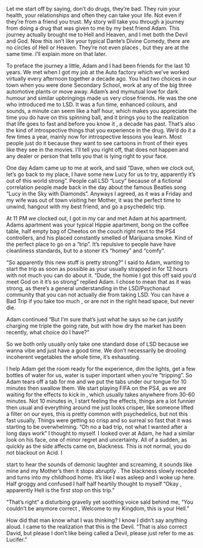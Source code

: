 Let me start off by saying, don’t do drugs, they’re bad. They ruin your health, your relationships and often they can take your life. Not even if they’re from a friend you trust. My story will take you through a journey from doing a drug that was given to me by my best friend Adam. This journey actually brought me to Hell and Heaven, and I met both the Devil and God. Now this isn’t like your typical Dante’s Divine Comedy, there are no circles of Hell or Heaven. They’re not even places , but they are at the same time. I’ll explain more on that later.

To preface the journey a little, Adam and I had been friends for the last 10 years. We met when I got my job at the Auto factory which we’ve worked virtually every afternoon together a decade ago. You had two choices in our town when you were done Secondary School, work at any of the big three automotive plants or move away. Adam’s and  mymutual love for dark humour and similar upbringings made us very close friends. He was the one who introduced me to LSD. It was a fun time, enhanced colours, and sounds, a minute can seem like a half hour, which makes you appreciate the time you do have on this spinning ball, and it brings you to the realization that life goes to fast and before you know it , a decade has past. That’s also the kind of introspective things that you experience in the drug. We’d do it a few times a year, mainly now for introspective lessons you learn. Most people just do it because they want to see cartoons in front of their eyes like they see in the movies. I’ll tell you right off, that does not happen and any dealer or person that tells you that is lying right to your face.

One day Adam came up to me at work, and said “Dave, when we clock out, let’s go back to my place, I have some new Lucy for us to try, apparently it’s out of this world strong”.  People call LSD “Lucy” because of a fictional correlation people made back in the day about the famous Beatles song “Lucy in the Sky with Diamonds”. Anyways I agreed, as it was a Friday and my wife was out of town visiting her Mother, it was the perfect time to unwind, hangout with my best friend, and go a psychedelic trip. 

At 11 PM we clocked out, I got in my car and met Adam at his apartment. Adams apartment was your typical Hippie apartment, bong on the coffee table, half empty bag of Cheetos on the couch right next to the PS4 controllers, and his placed constantly smelled of Marijuana smoke. Kind of the perfect place to go on a “trip”. It’s repulsive to people have have cleanliness standards, but to a stoner it’s “homey” and “comfy”. 

“So apparently this new stuff is pretty strong?” I said to Adam, wanting to start the trip as soon as possible as your usually strapped in for 12 hours with not much you can do about it. “Dude, the homie I got this off said you’d meet God on it it’s so strong” replied Adam. I chose to mean that as it was strong, as there’s a general understanding in the LSD/Psychonaut community that you can not actually die from taking LSD. You can have a Bad Trip if you take too much , or are not in the right head space, but never die.

Adam continued “But I’m sure that’s just what he says so he can justify charging me triple the going rate, but with how dry the market has been recently, what choice do I have?” 

So we both only usually only take one standard dose of LSD because we wanna vibe and just have a good time. We don’t necessarily be drooling incoherent vegetables the whole time, it’s exhausting.

I help Adam get the room ready for the experience, dim the lights, get a few bottles of water for us, water is super important when you’re “tripping”. So Adam tears off a tab for me and we put the tabs under our tongue for 10 minutes then swallow them. We start playing FIFA on the PS4, as we are waiting for the effects to kick in , which usually takes anywhere from 30-60 minutes. Not 10 minutes in, I start feeling the effects, things are a lot funnier then usual and everything around me just looks crisper, like someone lifted a filter on our eyes, this is pretty common with psychedelics, but not this fast usually. Things were getting so crisp and so surreal so fast that it was starting to be overwhelming. “Oh no a bad trip, not what I wanted after a long days work” I thought to myself. I looked over at Adam, he had a similar look on his face, one of minor regret and uncertainty. All of a sudden, as quickly as the side affects came on, blackness. This is not normal, you do not blackout on Acid. I

 start to hear the sounds of demonic laughter and screaming, it sounds like mine and my Mother’s then it stops abruptly . The blackness slowly receded and turns into my childhood home. It’s like I was asleep and I woke up here. Half groggy and  confused I half half heartily thought to myself “Okay , apparently Hell is the first stop on this trip.” 

“That’s right” a disturbing gravelly yet soothing voice said behind me, “You couldn’t be anymore correct , Welcome to my Kingdom, this is your Hell.”

How did that man know what I was thinking? 
I know I didn’t say anything aloud. I came to the realization that this is the Devil. “That is also correct David, but please I don’t like being called a Devil, please just refer to me as Lucifer.”